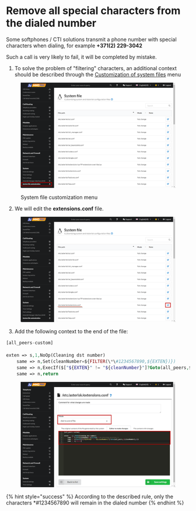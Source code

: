 # Remove all special characters from the dialed number

Some softphones / CTI solutions transmit a phone number with special characters when dialing, for example **+371(2) 229-3042**

Such a call is very likely to fail, it will be completed by mistake.

1. To solve the problem of "filtering" characters, an additional context should be described through the [Customization of system files](../../manual/system/custom-files.md) menu

<figure><img src="../../.gitbook/assets/SystemFileCustomization.png" alt=""><figcaption><p>System file customization menu</p></figcaption></figure>

2. We will edit the **extensions.conf** file.

<figure><img src="../../.gitbook/assets/EditExtensions.conf.png" alt=""><figcaption></figcaption></figure>

3. Add the following context to the end of the file:

```php
[all_peers-custom]

exten => s,1,NoOp(Cleaning dst number)
	same => n,Set(cleanNumber=${FILTER(\*\#1234567890,${EXTEN})})
	same => n,ExecIf($["${EXTEN}" != "${cleanNumber}"]?Goto(all_peers,${cleanNumber},1))
	same => n,return
```

<figure><img src="../../.gitbook/assets/codeForExtensions.png" alt=""><figcaption></figcaption></figure>

{% hint style="success" %}
According to the described rule, only the characters \*#1234567890 will remain in the dialed number
{% endhint %}
